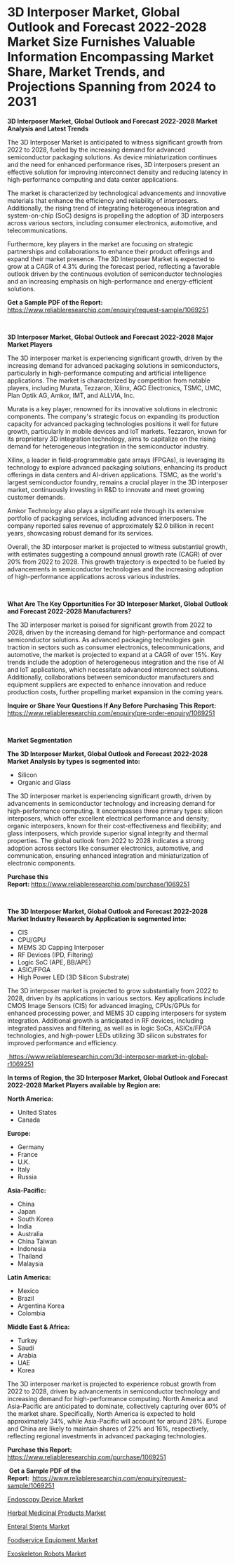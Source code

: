 <p><h1>3D Interposer Market, Global Outlook and Forecast 2022-2028 Market Size Furnishes Valuable Information Encompassing Market Share, Market Trends, and Projections Spanning from 2024 to 2031</h1></p><p><strong>3D Interposer Market, Global Outlook and Forecast 2022-2028 Market Analysis and Latest Trends</strong></p>
<p><p>The 3D Interposer Market is anticipated to witness significant growth from 2022 to 2028, fueled by the increasing demand for advanced semiconductor packaging solutions. As device miniaturization continues and the need for enhanced performance rises, 3D interposers present an effective solution for improving interconnect density and reducing latency in high-performance computing and data center applications. </p><p>The market is characterized by technological advancements and innovative materials that enhance the efficiency and reliability of interposers. Additionally, the rising trend of integrating heterogeneous integration and system-on-chip (SoC) designs is propelling the adoption of 3D interposers across various sectors, including consumer electronics, automotive, and telecommunications.</p><p>Furthermore, key players in the market are focusing on strategic partnerships and collaborations to enhance their product offerings and expand their market presence. The 3D Interposer Market is expected to grow at a CAGR of 4.3% during the forecast period, reflecting a favorable outlook driven by the continuous evolution of semiconductor technologies and an increasing emphasis on high-performance and energy-efficient solutions.</p></p>
<p><strong>Get a Sample PDF of the Report:&nbsp;</strong> <a href="https://www.reliableresearchiq.com/enquiry/request-sample/1069251">https://www.reliableresearchiq.com/enquiry/request-sample/1069251</a></p>
<p>&nbsp;</p>
<p><strong>3D Interposer Market, Global Outlook and Forecast 2022-2028 Major Market Players</strong></p>
<p><p>The 3D interposer market is experiencing significant growth, driven by the increasing demand for advanced packaging solutions in semiconductors, particularly in high-performance computing and artificial intelligence applications. The market is characterized by competition from notable players, including Murata, Tezzaron, Xilinx, AGC Electronics, TSMC, UMC, Plan Optik AG, Amkor, IMT, and ALLVIA, Inc.</p><p>Murata is a key player, renowned for its innovative solutions in electronic components. The company's strategic focus on expanding its production capacity for advanced packaging technologies positions it well for future growth, particularly in mobile devices and IoT markets. Tezzaron, known for its proprietary 3D integration technology, aims to capitalize on the rising demand for heterogeneous integration in the semiconductor industry. </p><p>Xilinx, a leader in field-programmable gate arrays (FPGAs), is leveraging its technology to explore advanced packaging solutions, enhancing its product offerings in data centers and AI-driven applications. TSMC, as the world's largest semiconductor foundry, remains a crucial player in the 3D interposer market, continuously investing in R&D to innovate and meet growing customer demands.</p><p>Amkor Technology also plays a significant role through its extensive portfolio of packaging services, including advanced interposers. The company reported sales revenue of approximately $2.0 billion in recent years, showcasing robust demand for its services.</p><p>Overall, the 3D interposer market is projected to witness substantial growth, with estimates suggesting a compound annual growth rate (CAGR) of over 20% from 2022 to 2028. This growth trajectory is expected to be fueled by advancements in semiconductor technologies and the increasing adoption of high-performance applications across various industries.</p></p>
<p>&nbsp;</p>
<p><strong>What Are The Key Opportunities For 3D Interposer Market, Global Outlook and Forecast 2022-2028 Manufacturers?</strong></p>
<p><p>The 3D interposer market is poised for significant growth from 2022 to 2028, driven by the increasing demand for high-performance and compact semiconductor solutions. As advanced packaging technologies gain traction in sectors such as consumer electronics, telecommunications, and automotive, the market is projected to expand at a CAGR of over 15%. Key trends include the adoption of heterogeneous integration and the rise of AI and IoT applications, which necessitate advanced interconnect solutions. Additionally, collaborations between semiconductor manufacturers and equipment suppliers are expected to enhance innovation and reduce production costs, further propelling market expansion in the coming years.</p></p>
<p><strong>Inquire or Share Your Questions If Any Before Purchasing This Report:</strong> <a href="https://www.reliableresearchiq.com/enquiry/pre-order-enquiry/1069251">https://www.reliableresearchiq.com/enquiry/pre-order-enquiry/1069251</a></p>
<p>&nbsp;</p>
<p><strong>Market Segmentation</strong></p>
<p><strong>The 3D Interposer Market, Global Outlook and Forecast 2022-2028 Market Analysis by types is segmented into:</strong></p>
<p><ul><li>Silicon</li><li>Organic and Glass</li></ul></p>
<p><p>The 3D interposer market is experiencing significant growth, driven by advancements in semiconductor technology and increasing demand for high-performance computing. It encompasses three primary types: silicon interposers, which offer excellent electrical performance and density; organic interposers, known for their cost-effectiveness and flexibility; and glass interposers, which provide superior signal integrity and thermal properties. The global outlook from 2022 to 2028 indicates a strong adoption across sectors like consumer electronics, automotive, and communication, ensuring enhanced integration and miniaturization of electronic components.</p></p>
<p><strong>Purchase this Report:&nbsp;</strong><a href="https://www.reliableresearchiq.com/purchase/1069251">https://www.reliableresearchiq.com/purchase/1069251</a></p>
<p>&nbsp;</p>
<p><strong>The 3D Interposer Market, Global Outlook and Forecast 2022-2028 Market Industry Research by Application is segmented into:</strong></p>
<p><ul><li>CIS</li><li>CPU/GPU</li><li>MEMS 3D Capping Interposer</li><li>RF Devices (IPD, Filtering)</li><li>Logic SoC (APE, BB/APE)</li><li>ASIC/FPGA</li><li>High Power LED (3D Silicon Substrate)</li></ul></p>
<p><p>The 3D interposer market is projected to grow substantially from 2022 to 2028, driven by its applications in various sectors. Key applications include CMOS Image Sensors (CIS) for advanced imaging, CPUs/GPUs for enhanced processing power, and MEMS 3D capping interposers for system integration. Additional growth is anticipated in RF devices, including integrated passives and filtering, as well as in logic SoCs, ASICs/FPGA technologies, and high-power LEDs utilizing 3D silicon substrates for improved performance and efficiency.</p></p>
<p><a href="https://www.reliableresearchiq.com/3d-interposer-market-in-global-r1069251">&nbsp;https://www.reliableresearchiq.com/3d-interposer-market-in-global-r1069251</a></p>
<p><strong>In terms of Region, the 3D Interposer Market, Global Outlook and Forecast 2022-2028 Market Players available by Region are:</strong></p>
<p>
    <p> <strong> North America: </strong>
        <ul>
            <li>United States</li>
            <li>Canada</li>
        </ul>
        </p> 
    <p> <strong> Europe: </strong>
        <ul>
            <li>Germany</li>
            <li>France</li>
            <li>U.K.</li>
            <li>Italy</li>
            <li>Russia</li>
        </ul>
        </p> 
    <p> <strong> Asia-Pacific: </strong>
        <ul>
            <li>China</li>
            <li>Japan</li>
            <li>South Korea</li>
            <li>India</li>
            <li>Australia</li>
            <li>China Taiwan</li>
            <li>Indonesia</li>
            <li>Thailand</li>
            <li>Malaysia</li>
        </ul>
        </p> 
    <p> <strong> Latin America: </strong>
        <ul>
            <li>Mexico</li>
            <li>Brazil</li>
            <li>Argentina Korea</li>
            <li>Colombia</li>
        </ul>
        </p> 
    <p> <strong> Middle East & Africa: </strong>
        <ul>
            <li>Turkey</li>
            <li>Saudi</li>
            <li>Arabia</li>
            <li>UAE</li>
            <li>Korea</li>
        </ul>
    </p>
    </p>
<p><p>The 3D interposer market is projected to experience robust growth from 2022 to 2028, driven by advancements in semiconductor technology and increasing demand for high-performance computing. North America and Asia-Pacific are anticipated to dominate, collectively capturing over 60% of the market share. Specifically, North America is expected to hold approximately 34%, while Asia-Pacific will account for around 28%. Europe and China are likely to maintain shares of 22% and 16%, respectively, reflecting regional investments in advanced packaging technologies.</p></p>
<p><strong>Purchase this Report: </strong><a href="https://www.reliableresearchiq.com/purchase/1069251">https://www.reliableresearchiq.com/purchase/1069251</a></p>
<p>&nbsp;<strong>Get a Sample PDF of the Report:&nbsp;&nbsp;</strong><a href="https://www.reliableresearchiq.com/enquiry/request-sample/1069251">https://www.reliableresearchiq.com/enquiry/request-sample/1069251</a></p>
<p><strong></strong></p>
<p><p><a href="https://www.linkedin.com/pulse/global-endoscopy-device-market-trends-insights-growth-opportunities-mmste?trackingId=mA3c9fhLRe2%2BMAgIstbYiQ%3D%3D">Endoscopy Device Market</a></p><p><a href="https://www.linkedin.com/pulse/navigating-global-herbal-medicinal-products-market-from-qmove?trackingId=hIP6azZfQ2i8uInbJZ1zxA%3D%3D">Herbal Medicinal Products Market</a></p><p><a href="https://www.linkedin.com/pulse/exploring-enteral-stents-market-dynamics-revenue-analysis-msrre?trackingId=DoODzkeqQnqbAuK349iEZQ%3D%3D">Enteral Stents Market</a></p><p><a href="https://www.linkedin.com/pulse/foodservice-equipment-market-industry-landscape-growth-trajectories-8bfle?trackingId=0u4aMCiuRLi08O7BAG%2FvSg%3D%3D">Foodservice Equipment Market</a></p><p><a href="https://www.linkedin.com/pulse/exoskeleton-robots-market-research-report-exploring-size-xdage?trackingId=qhMTcGOERPG8IlTie1vu%2Fw%3D%3D">Exoskeleton Robots Market</a></p></p>